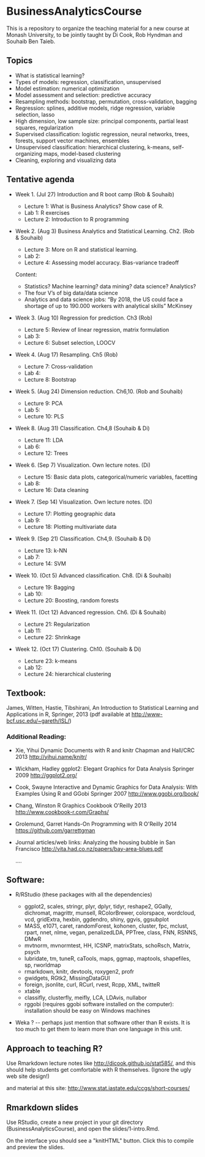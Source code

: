 # BusinessAnalyticsCourse
This is a repository to organize the teaching material for a new course at Monash University, to be jointly taught by Di Cook, Rob Hyndman and Souhaib Ben Taieb.

##  Topics

* What is statistical learning?
* Types of models: regression, classification, unsupervised
* Model estimation: numerical optimization
* Model assessment and selection: predictive accuracy
* Resampling methods: bootstrap, permutation, cross-validation, bagging
* Regression: splines, additive models, ridge regression, variable selection, lasso
* High dimension, low sample size: principal components, partial least squares, regularization
* Supervised classification: logistic regression, neural networks, trees, forests, support vector machines, ensembles
* Unsupervised classification: hierarchical clustering, k-means, self-organizing maps, model-based clustering
* Cleaning, exploring and visualizing data

## Tentative agenda

* Week 1. (Jul 27) Introduction and R boot camp (Rob & Souhaib)
  - Lecture 1:  What is Business Analytics? Show case of R.
  - Lab 1: R exercises
  - Lecture 2: Introduction to R programming

* Week 2. (Aug 3) Business Analytics and Statistical Learning. Ch2. (Rob & Souhaib)
  - Lecture 3: More on R and statistical learning. 
  - Lab 2: 
  - Lecture 4: Assessing model accuracy. Bias-variance tradeoff

  Content: 
    - Statistics? Machine learning? data mining? data science? Analytics? 
    - The four V’s of big data/data science
    - Analytics and data science jobs: “By 2018, the US could face a shortage of up to 190.000 workers with analytical skills” McKinsey

* Week 3. (Aug 10) Regression for prediction. Ch3 (Rob)
  - Lecture 5: Review of linear regression, matrix formulation
  - Lab 3:
  - Lecture 6: Subset selection, LOOCV 

* Week 4. (Aug 17) Resampling. Ch5 (Rob)
  - Lecture 7: Cross-validation
  - Lab 4: 
  - Lecture 8: Bootstrap

* Week 5. (Aug 24) Dimension reduction. Ch6,10. (Rob and Souhaib)
  - Lecture 9: PCA
  - Lab 5:
  - Lecture 10: PLS

* Week 8. (Aug 31) Classification. Ch4,8 (Souhaib & Di)
  - Lecture 11: LDA
  - Lab 6:
  - Lecture 12: Trees

* Week 6. (Sep 7) Visualization. Own lecture notes. (Di)
  - Lecture 15: Basic data plots, categorical/numeric variables, facetting
  - Lab 8:
  - Lecture 16: Data cleaning
* Week 7. (Sep 14) Visualization. Own lecture notes. (Di)
  - Lecture 17: Plotting geographic data
  - Lab 9:
  - Lecture 18: Plotting multivariate data
  
* Week 9. (Sep 21) Classification. Ch4,9. (Souhaib & Di)
  - Lecture 13: k-NN
  - Lab 7:
  - Lecture 14: SVM

* Week 10. (Oct 5) Advanced classification. Ch8. (Di & Souhaib)
  - Lecture 19: Bagging
  - Lab 10:
  - Lecture 20: Boosting, random forests

* Week 11. (Oct 12) Advanced regression. Ch6. (Di & Souhaib)
  - Lecture 21: Regularization
  - Lab 11:
  - Lecture 22: Shrinkage

* Week 12. (Oct 17) Clustering. Ch10. (Souhaib & Di)
  - Lecture 23: k-means
  - Lab 12:
  - Lecture 24: hierarchical clustering
  
## Textbook: 

James, Witten, Hastie, Tibshirani, An Introduction to Statistical Learning and Applications in R, Springer, 2013 (pdf available at http://www-bcf.usc.edu/~gareth/ISL/)
          
### Additional Reading: 
  
  *  Xie, Yihui
        Dynamic Documents with R and knitr
        Chapman and Hall/CRC
        2013
        http://yihui.name/knitr/
                      
  * Wickham, Hadley
        ggplot2: Elegant Graphics for Data Analysis
        Springer
        2009
        http://ggplot2.org/
        
  * Cook, Swayne
        Interactive and Dynamic Graphics for Data Analysis: With Examples Using R and GGobi
        Springer
        2007
        http://www.ggobi.org/book/
        
  * Chang, Winston
        R Graphics Cookbook
        O'Reilly
        2013
        http://www.cookbook-r.com/Graphs/
        
  * Grolemund, Garret
        Hands-On Programming with R
        O'Reilly
        2014
        https://github.com/garrettgman
        
  * Journal articles/web links:
      Analyzing the housing bubble in San Francisco http://vita.had.co.nz/papers/bay-area-blues.pdf
      
      .... 

## Software:
* R/RStudio (these packages with all the dependencies)
  - ggplot2, scales, stringr, plyr, dplyr, tidyr, reshape2, GGally, dichromat, magrittr, munsell, RColorBrewer, colorspace, wordcloud, vcd, gridExtra, hexbin, ggdendro, shiny, ggvis, ggsubplot
  - MASS, e1071, caret, randomForest, kohonen, cluster, fpc, mclust, rpart, nnet, nlme, vegan, penalizedLDA, PPTree, class, FNN, RSNNS, DMwR
  - mvtnorm, mvnormtest, HH, ICSNP, matrixStats, schoRsch, Matrix, psych
  - lubridate, tm, tuneR, caTools, maps, ggmap, maptools, shapefiles, sp, rworldmap
  - rmarkdown, knitr, devtools, roxygen2, profr
  - gwidgets, RGtk2, MissingDataGUI
  - foreign, jsonlite, curl, RCurl, rvest, Rcpp, XML, twitteR
  - xtable
  - classifly, clusterfly, meifly, LCA, LDAvis, nullabor
  - rggobi (requires ggobi software installed on the computer): installation should be easy on Windows machines

* Weka ? -- perhaps just mention that software other than R exists. It is too much to get them to learn more than one language in this unit.
      
## Approach to teaching R? 

Use Rmarkdown lecture notes like http://dicook.github.io/stat585/, and this should help students get comfortable with R themselves. (Ignore the ugly web site design!)

and material at this site: http://www.stat.iastate.edu/ccgs/short-courses/
        
## Rmarkdown slides

Use RStudio, create a new project in your git directory (BusinessAnalyticsCourse), and open the slides/1-intro.Rmd. 

On the interface you should see a "knitHTML" button. Click this to compile and preview the slides.
